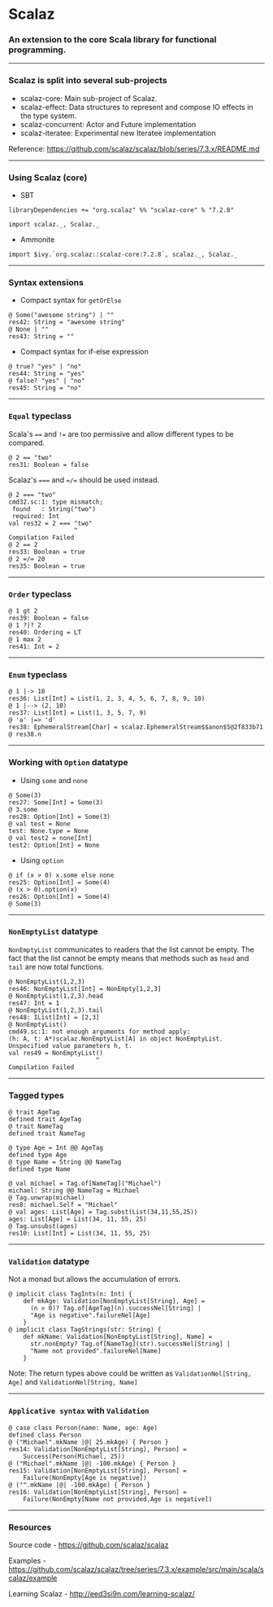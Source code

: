 <!-- $theme: default -->

Scalaz
===

### An extension to the core Scala library for functional programming.

---

### Scalaz is split into several sub-projects

* scalaz-core: Main sub-project of Scalaz.
* scalaz-effect: Data structures to represent and compose IO effects in the type system.
* scalaz-concurrent: Actor and Future implementation
* scalaz-iteratee: Experimental new Iteratee implementation

Reference: https://github.com/scalaz/scalaz/blob/series/7.3.x/README.md

---

### Using Scalaz (core)

- SBT

`libraryDependencies += "org.scalaz" %% "scalaz-core" % "7.2.8"`

`import scalaz._, Scalaz._`

- Ammonite
```
import $ivy.`org.scalaz::scalaz-core:7.2.8`, scalaz._, Scalaz._
```

---

### Syntax extensions

- Compact syntax for `getOrElse`
```
@ Some("awesome string") | ""
res42: String = "awesome string"
@ None | ""
res43: String = ""
```
- Compact syntax for if-else expression
```
@ true? "yes" | "no"
res44: String = "yes"
@ false? "yes" | "no"
res45: String = "no"
```

---

### `Equal` typeclass

Scala's `==` and `!=` are too permissive and allow different types to be compared.
```
@ 2 == "two"
res31: Boolean = false
```
Scalaz's `===` and `=/=` should be used instead.
```
@ 2 === "two"
cmd32.sc:1: type mismatch;
 found   : String("two")
 required: Int
val res32 = 2 === "two"
                  ^
Compilation Failed
@ 2 == 2
res33: Boolean = true
@ 2 =/= 20
res35: Boolean = true
```
---

### `Order` typeclass

```
@ 1 gt 2
res39: Boolean = false
@ 1 ?|? 2
res40: Ordering = LT
@ 1 max 2
res41: Int = 2
```

---

### `Enum` typeclass

```
@ 1 |-> 10
res36: List[Int] = List(1, 2, 3, 4, 5, 6, 7, 8, 9, 10)
@ 1 |--> (2, 10)
res37: List[Int] = List(1, 3, 5, 7, 9)
@ 'a' |=> 'd'
res38: EphemeralStream[Char] = scalaz.EphemeralStream$$anon$5@2f833b71
@ res38.n
```

---

### Working with `Option` datatype

- Using `some` and `none`
```
@ Some(3)
res27: Some[Int] = Some(3)
@ 3.some
res28: Option[Int] = Some(3)
@ val test = None
test: None.type = None
@ val test2 = none[Int]
test2: Option[Int] = None
```
- Using `option`
```
@ if (x > 0) x.some else none
res25: Option[Int] = Some(4)
@ (x > 0).option(x)
res26: Option[Int] = Some(4)
@ Some(3)
```

---

### `NonEmptyList` datatype

`NonEmptyList` communicates to readers that the list cannot be empty. The fact that the list cannot be empty means that methods such as `head` and `tail` are now total functions. 

```
@ NonEmptyList(1,2,3)
res46: NonEmptyList[Int] = NonEmpty[1,2,3]
@ NonEmptyList(1,2,3).head
res47: Int = 1
@ NonEmptyList(1,2,3).tail
res48: IList[Int] = [2,3]
@ NonEmptyList()
cmd49.sc:1: not enough arguments for method apply: 
(h: A, t: A*)scalaz.NonEmptyList[A] in object NonEmptyList.
Unspecified value parameters h, t.
val res49 = NonEmptyList()
                        ^
Compilation Failed
```

---

### Tagged types

```
@ trait AgeTag
defined trait AgeTag
@ trait NameTag
defined trait NameTag

@ type Age = Int @@ AgeTag
defined type Age
@ type Name = String @@ NameTag
defined type Name

@ val michael = Tag.of[NameTag]("Michael")
michael: String @@ NameTag = Michael
@ Tag.unwrap(michael)
res8: michael.Self = "Michael"
@ val ages: List[Age] = Tag.subst(List(34,11,55,25))
ages: List[Age] = List(34, 11, 55, 25)
@ Tag.unsubst(ages)
res10: List[Int] = List(34, 11, 55, 25)
```

---

### `Validation` datatype

Not a monad but allows the accumulation of errors.

```
@ implicit class TagInts(n: Int) {
    def mkAge: Validation[NonEmptyList[String], Age] =
      (n > 0)? Tag.of[AgeTag](n).successNel[String] | 
      "Age is negative".failureNel[Age]
    }
@ implicit class TagStrings(str: String) {
    def mkName: Validation[NonEmptyList[String], Name] =
      str.nonEmpty? Tag.of[NameTag](str).successNel[String] | 
      "Name not provided".failureNel[Name]
    }
```

Note: The return types above could be written as `ValidationNel[String, Age]` and `ValidationNel[String, Name]`

---

### `Applicative syntax` with `Validation`

```
@ case class Person(name: Name, age: Age)
defined class Person
@ ("Michael".mkName |@| 25.mkAge) { Person }
res14: Validation[NonEmptyList[String], Person] = 
    Success(Person(Michael, 25))
@ ("Michael".mkName |@| -100.mkAge) { Person }
res15: Validation[NonEmptyList[String], Person] = 
    Failure(NonEmpty[Age is negative])
@ ("".mkName |@| -100.mkAge) { Person }
res16: Validation[NonEmptyList[String], Person] = 
    Failure(NonEmpty[Name not provided,Age is negative])
```

---

### Resources

Source code -
https://github.com/scalaz/scalaz

Examples -
https://github.com/scalaz/scalaz/tree/series/7.3.x/example/src/main/scala/scalaz/example

Learning Scalaz -
http://eed3si9n.com/learning-scalaz/


